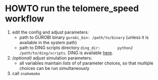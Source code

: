 # HOWTO run the telomere_speed workflow

1. edit the config and adjust parameters:
    - path to GUROBI binary `gurobi_bin: /path/to/binary` (unless it is available in the system
      path)
    - path to DING scripts directory `ding_dir:        python2 /path/to/ding/scripts`. DING is available [here](https://gitlab.ub.uni-bielefeld.de/gi/ding).
2. *(optional)* adjust simulation parameters:
    - all variables maintain *lists* of of parameter choices, so that multiple
      choices can be run simultaneously
3. call `snakemake`
